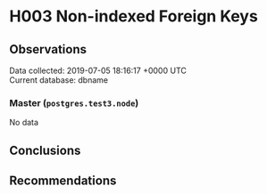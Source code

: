 # H003 Non-indexed Foreign Keys #

## Observations ##
Data collected: 2019-07-05 18:16:17 +0000 UTC  
Current database: dbname  

### Master (`postgres.test3.node`) ###


No data


## Conclusions ##


## Recommendations ##

